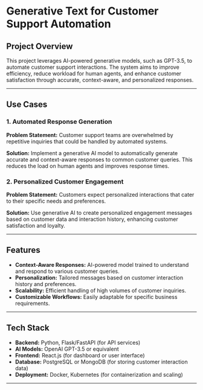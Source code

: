 # Generative Text for Customer Support Automation

## Project Overview
This project leverages AI-powered generative models, such as GPT-3.5, to automate customer support interactions. The system aims to improve efficiency, reduce workload for human agents, and enhance customer satisfaction through accurate, context-aware, and personalized responses.

---

## Use Cases

### 1. Automated Response Generation
**Problem Statement:**
Customer support teams are overwhelmed by repetitive inquiries that could be handled by automated systems.

**Solution:**
Implement a generative AI model to automatically generate accurate and context-aware responses to common customer queries. This reduces the load on human agents and improves response times.

### 2. Personalized Customer Engagement
**Problem Statement:**
Customers expect personalized interactions that cater to their specific needs and preferences.

**Solution:**
Use generative AI to create personalized engagement messages based on customer data and interaction history, enhancing customer satisfaction and loyalty.

---

## Features
- **Context-Aware Responses:** AI-powered model trained to understand and respond to various customer queries.
- **Personalization:** Tailored messages based on customer interaction history and preferences.
- **Scalability:** Efficient handling of high volumes of customer inquiries.
- **Customizable Workflows:** Easily adaptable for specific business requirements.

---

## Tech Stack
- **Backend:** Python, Flask/FastAPI (for API services)
- **AI Models:** OpenAI GPT-3.5 or equivalent
- **Frontend:** React.js (for dashboard or user interface)
- **Database:** PostgreSQL or MongoDB (for storing customer interaction data)
- **Deployment:** Docker, Kubernetes (for containerization and scaling)

---
